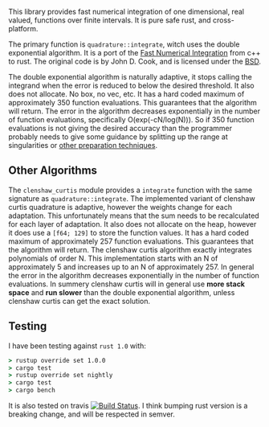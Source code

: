 This library provides fast numerical integration of one dimensional, real valued, functions over finite intervals. It is pure safe rust, and cross-platform. 

The primary function is `quadrature::integrate`, witch uses the double exponential algorithm. It is a port of the [Fast Numerical Integration](https://www.codeproject.com/kb/recipes/fastnumericalintegration.aspx) from c++ to rust. The original code is by John D. Cook, and is licensed under the [BSD](https://opensource.org/licenses/bsd-license.php).

The double exponential algorithm is naturally adaptive, it stops calling the integrand when the error is reduced to below the desired threshold. 
It also does not allocate. No box, no vec, etc. 
It has a hard coded maximum of approximately 350 function evaluations. This guarantees that the algorithm will return. 
The error in the algorithm decreases exponentially in the number of function evaluations, specifically O(exp(-cN/log(N))). So if 350 function evaluations is not giving the desired accuracy than the programmer probably needs to give some guidance by splitting up the range at singularities or [other preparation techniques](http://www.johndcook.com/blog/2012/02/21/care-and-treatment-of-singularities/).

Other Algorithms
----
The `clenshaw_curtis` module provides a `integrate` function with the same signature as `quadrature::integrate`. 
The implemented variant of clenshaw curtis quadrature is adaptive, however the weights change for each adaptation. This unfortunately means that the sum needs to be recalculated for each layer of adaptation. 
It also does not allocate on the heap, however it does use a `[f64; 129]` to store the function values. It has a hard coded maximum of approximately 257 function evaluations. This guarantees that the algorithm will return.
The clenshaw curtis algorithm exactly integrates polynomials of order N. This implementation starts with an N of approximately 5 and increases up to an N of approximately 257. In general the error in the algorithm decreases exponentially in the number of function evaluations. In summery clenshaw curtis will in general use **more stack space** and **run slower** than the double exponential algorithm, unless clenshaw curtis can get the exact solution.

Testing
----
I have been testing against `rust 1.0` with:
```cmd
> rustup override set 1.0.0
> cargo test
> rustup override set nightly
> cargo test
> cargo bench
```
It is also tested on travis [![Build Status](https://travis-ci.org/Eh2406/quadrature.svg?branch=master)](https://travis-ci.org/Eh2406/quadrature).
I think bumping rust version is a breaking change, and will be respected in semver.
